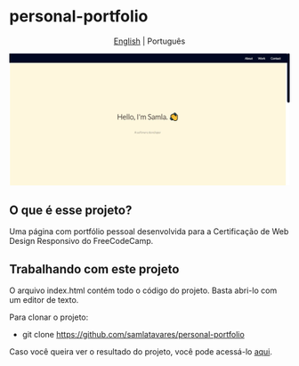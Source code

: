 # personal-portfolio
<p align="center">
	<a href="https://github.com/samlatavares/personal-portfolio/blob/master/README.md">English</a> | <span>Português</span> 
</p>

<img id="image" src="images/main-page.jpg" alt="Screenshot of the page."></img>

## O que é esse projeto?
Uma página com portfólio pessoal desenvolvida para a Certificação de Web Design Responsivo do FreeCodeCamp.

## Trabalhando com este projeto
O arquivo index.html contém todo o código do projeto. Basta abri-lo com um editor de texto.

Para clonar o projeto:
- git clone https://github.com/samlatavares/personal-portfolio


Caso você queira ver o resultado do projeto, você pode acessá-lo <a href="https://samlatavares.github.io/personal-portfolio/" target="_blank">aqui</a>.
